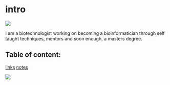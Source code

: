 # intro

![](https://cdn.shopify.com/s/files/1/0774/6999/products/FP_EPH_000013_WhosAwesome_large.jpg?v=1519230298)

I am a biotechnologist working on becoming a bioinformatician through self taught techniques, mentors and soon enough, a masters degree.

## Table of content:
[links](https://yanal1996.github.io/Class-Notes/reading)
[notes](notes.md)


![](https://ih1.redbubble.net/image.1289724957.1800/st,small,507x507-pad,600x600,f8f8f8.jpg)

